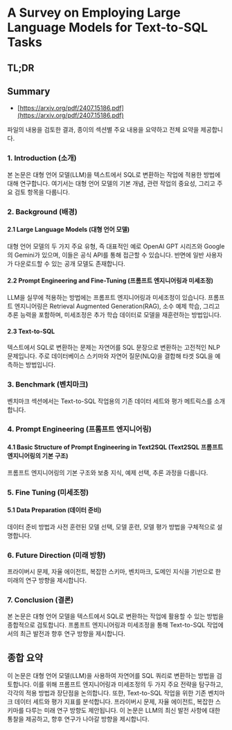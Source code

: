 # A Survey on Employing Large Language Models for Text-to-SQL Tasks
## TL;DR
## Summary
- [https://arxiv.org/pdf/2407.15186.pdf](https://arxiv.org/pdf/2407.15186.pdf)

파일의 내용을 검토한 결과, 종이의 섹션별 주요 내용을 요약하고 전체 요약을 제공합니다.

### 1. Introduction (소개)
본 논문은 대형 언어 모델(LLM)을 텍스트에서 SQL로 변환하는 작업에 적용한 방법에 대해 연구합니다. 여기서는 대형 언어 모델의 기본 개념, 관련 작업의 중요성, 그리고 주요 검토 항목을 다룹니다.

### 2. Background (배경)
#### 2.1 Large Language Models (대형 언어 모델)
대형 언어 모델의 두 가지 주요 유형, 즉 대표적인 예로 OpenAI GPT 시리즈와 Google의 Gemini가 있으며, 이들은 공식 API를 통해 접근할 수 있습니다. 반면에 일반 사용자가 다운로드할 수 있는 공개 모델도 존재합니다.

#### 2.2 Prompt Engineering and Fine-Tuning (프롬프트 엔지니어링과 미세조정)
LLM을 실무에 적용하는 방법에는 프롬프트 엔지니어링과 미세조정이 있습니다. 프롬프트 엔지니어링은 Retrieval Augmented Generation(RAG), 소수 예제 학습, 그리고 추론 능력을 포함하며, 미세조정은 추가 학습 데이터로 모델을 재훈련하는 방법입니다.

#### 2.3 Text-to-SQL
텍스트에서 SQL로 변환하는 문제는 자연어를 SQL 문장으로 변환하는 고전적인 NLP 문제입니다. 주로 데이터베이스 스키마와 자연어 질문(NLQ)을 결합해 타겟 SQL을 예측하는 방법입니다.

### 3. Benchmark (벤치마크)
벤치마크 섹션에서는 Text-to-SQL 작업용의 기존 데이터 세트와 평가 메트릭스를 소개합니다.

### 4. Prompt Engineering (프롬프트 엔지니어링)
#### 4.1 Basic Structure of Prompt Engineering in Text2SQL (Text2SQL 프롬프트 엔지니어링의 기본 구조)
프롬프트 엔지니어링의 기본 구조와 보충 지식, 예제 선택, 추론 과정을 다룹니다.

### 5. Fine Tuning (미세조정)
#### 5.1 Data Preparation (데이터 준비)
데이터 준비 방법과 사전 훈련된 모델 선택, 모델 훈련, 모델 평가 방법을 구체적으로 설명합니다.

### 6. Future Direction (미래 방향)
프라이버시 문제, 자율 에이전트, 복잡한 스키마, 벤치마크, 도메인 지식을 기반으로 한 미래의 연구 방향을 제시합니다.

### 7. Conclusion (결론)
본 논문은 대형 언어 모델을 텍스트에서 SQL로 변환하는 작업에 활용할 수 있는 방법을 종합적으로 검토합니다. 프롬프트 엔지니어링과 미세조정을 통해 Text-to-SQL 작업에서의 최근 발전과 향후 연구 방향을 제시합니다.

## 종합 요약
이 논문은 대형 언어 모델(LLM)을 사용하여 자연어를 SQL 쿼리로 변환하는 방법을 검토합니다. 이를 위해 프롬프트 엔지니어링과 미세조정의 두 가지 주요 전략을 탐구하고, 각각의 적용 방법과 장단점을 논의합니다. 또한, Text-to-SQL 작업을 위한 기존 벤치마크 데이터 세트와 평가 지표를 분석합니다. 프라이버시 문제, 자율 에이전트, 복잡한 스키마를 다루는 미래 연구 방향도 제안됩니다. 이 논문은 LLM의 최신 발전 사항에 대한 통찰을 제공하고, 향후 연구가 나아갈 방향을 제시합니다.